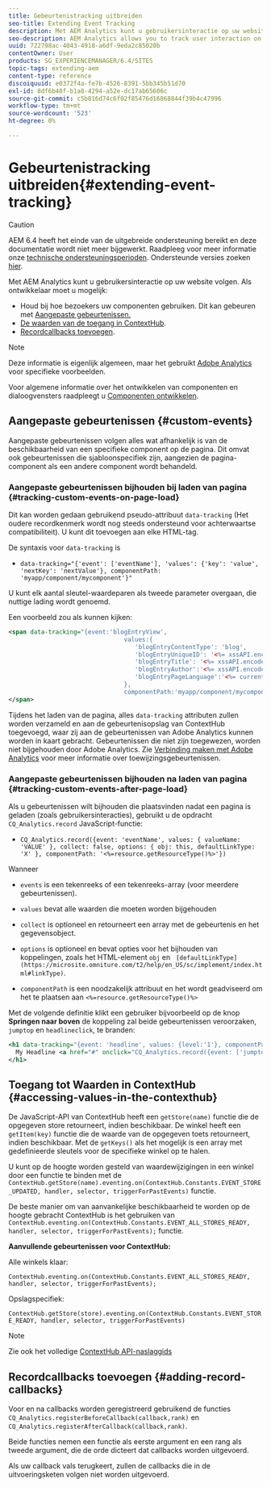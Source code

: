 ```yaml
---
title: Gebeurtenistracking uitbreiden
seo-title: Extending Event Tracking
description: Met AEM Analytics kunt u gebruikersinteractie op uw website volgen
seo-description: AEM Analytics allows you to track user interaction on your website
uuid: 722798ac-4043-4918-a6df-9eda2c85020b
contentOwner: User
products: SG_EXPERIENCEMANAGER/6.4/SITES
topic-tags: extending-aem
content-type: reference
discoiquuid: e0372f4a-fe7b-4526-8391-5bb345b51d70
exl-id: 8df6b48f-b1a8-4294-a52e-dc17ab65606c
source-git-commit: c5b816d74c6f02f85476d16868844f39b4c47996
workflow-type: tm+mt
source-wordcount: '523'
ht-degree: 0%

---
```


# Gebeurtenistracking uitbreiden{#extending-event-tracking}

>[!CAUTION]
>
>AEM 6.4 heeft het einde van de uitgebreide ondersteuning bereikt en deze documentatie wordt niet meer bijgewerkt. Raadpleeg voor meer informatie onze [technische ondersteuningsperioden](https://helpx.adobe.com/support/programs/eol-matrix.html). Ondersteunde versies zoeken [hier](https://experienceleague.adobe.com/docs/).

Met AEM Analytics kunt u gebruikersinteractie op uw website volgen. Als ontwikkelaar moet u mogelijk:

* Houd bij hoe bezoekers uw componenten gebruiken. Dit kan gebeuren met [Aangepaste gebeurtenissen.](#custom-events)
* [De waarden van de toegang in ContextHub](/help/sites-developing/extending-analytics.md#accessing-values-in-the-contexthub).
* [Recordcallbacks toevoegen](#adding-record-callbacks).

>[!NOTE]
>
>Deze informatie is eigenlijk algemeen, maar het gebruikt [Adobe Analytics](/help/sites-administering/adobeanalytics.md) voor specifieke voorbeelden.
>
>Voor algemene informatie over het ontwikkelen van componenten en dialoogvensters raadpleegt u [Componenten ontwikkelen](/help/sites-developing/components.md).

## Aangepaste gebeurtenissen {#custom-events}

Aangepaste gebeurtenissen volgen alles wat afhankelijk is van de beschikbaarheid van een specifieke component op de pagina. Dit omvat ook gebeurtenissen die sjabloonspecifiek zijn, aangezien de pagina-component als een andere component wordt behandeld.

### Aangepaste gebeurtenissen bijhouden bij laden van pagina {#tracking-custom-events-on-page-load}

Dit kan worden gedaan gebruikend pseudo-attribuut `data-tracking` (Het oudere recordkenmerk wordt nog steeds ondersteund voor achterwaartse compatibiliteit). U kunt dit toevoegen aan elke HTML-tag.

De syntaxis voor `data-tracking` is

* `data-tracking="{'event': ['eventName'], 'values': {'key': 'value', 'nextKey': 'nextValue'}, componentPath: 'myapp/component/mycomponent'}"`

U kunt elk aantal sleutel-waardeparen als tweede parameter overgaan, die nuttige lading wordt genoemd.

Een voorbeeld zou als kunnen kijken:

```xml
<span data-tracking="{event:'blogEntryView', 
                                values:{
                                   'blogEntryContentType': 'blog', 
                                   'blogEntryUniqueID': '<%= xssAPI.encodeForJSString(entry.getId()) %>',
                                   'blogEntryTitle': '<%= xssAPI.encodeForJSString(entry.getTitle()) %>',
                                   'blogEntryAuthor':'<%= xssAPI.encodeForJSString(entry.getAuthor()) %>',
                                   'blogEntryPageLanguage':'<%= currentPage.getLanguage(true) %>'
                                },
                                componentPath:'myapp/component/mycomponent'}">
</span>
```

Tijdens het laden van de pagina, alles `data-tracking` attributen zullen worden verzameld en aan de gebeurtenisopslag van ContextHub toegevoegd, waar zij aan de gebeurtenissen van Adobe Analytics kunnen worden in kaart gebracht. Gebeurtenissen die niet zijn toegewezen, worden niet bijgehouden door Adobe Analytics. Zie [Verbinding maken met Adobe Analytics](/help/sites-administering/adobeanalytics.md) voor meer informatie over toewijzingsgebeurtenissen.

### Aangepaste gebeurtenissen bijhouden na laden van pagina {#tracking-custom-events-after-page-load}

Als u gebeurtenissen wilt bijhouden die plaatsvinden nadat een pagina is geladen (zoals gebruikersinteracties), gebruikt u de opdracht `CQ_Analytics.record` JavaScript-functie:

* `CQ_Analytics.record({event: 'eventName', values: { valueName: 'VALUE' }, collect: false, options: { obj: this, defaultLinkType: 'X' }, componentPath: '<%=resource.getResourceType()%>'})`

Wanneer

* `events` is een tekenreeks of een tekenreeks-array (voor meerdere gebeurtenissen).

* `values` bevat alle waarden die moeten worden bijgehouden
* `collect` is optioneel en retourneert een array met de gebeurtenis en het gegevensobject.
* `options` is optioneel en bevat opties voor het bijhouden van koppelingen, zoals het HTML-element `obj` en ` [defaultLinkType](https://microsite.omniture.com/t2/help/en_US/sc/implement/index.html#linkType)`.

* `componentPath` is een noodzakelijk attribuut en het wordt geadviseerd om het te plaatsen aan `<%=resource.getResourceType()%>`

Met de volgende definitie klikt een gebruiker bijvoorbeeld op de knop **Springen naar boven** de koppeling zal beide gebeurtenissen veroorzaken, `jumptop` en `headlineclick`, te branden:

```xml
<h1 data-tracking="{event: 'headline', values: {level:'1'}, componentPath: '<%=resource.getResourceType()%>'}">
  My Headline <a href="#" onclick="CQ_Analytics.record({event: ['jumptop','headlineclick'],  values: {level:'1'}, componentPath: '<%=resource.getResourceType()%>'})">Jump to top</a>
</h1>
```

## Toegang tot Waarden in ContextHub {#accessing-values-in-the-contexthub}

De JavaScript-API van ContextHub heeft een `getStore(name)` functie die de opgegeven store retourneert, indien beschikbaar. De winkel heeft een `getItem(key)` functie die de waarde van de opgegeven toets retourneert, indien beschikbaar. Met de `getKeys()` als het mogelijk is een array met gedefinieerde sleutels voor de specifieke winkel op te halen.

U kunt op de hoogte worden gesteld van waardewijzigingen in een winkel door een functie te binden met de `ContextHub.getStore(name).eventing.on(ContextHub.Constants.EVENT_STORE_UPDATED, handler, selector, triggerForPastEvents)` functie.

De beste manier om van aanvankelijke beschikbaarheid te worden op de hoogte gebracht ContextHub is het gebruiken van `ContextHub.eventing.on(ContextHub.Constants.EVENT_ALL_STORES_READY, handler, selector, triggerForPastEvents);` functie.

**Aanvullende gebeurtenissen voor ContextHub:**

Alle winkels klaar:

`ContextHub.eventing.on(ContextHub.Constants.EVENT_ALL_STORES_READY, handler, selector, triggerForPastEvents);`

Opslagspecifiek:

`ContextHub.getStore(store).eventing.on(ContextHub.Constants.EVENT_STORE_READY, handler, selector, triggerForPastEvents)`

>[!NOTE]
>
>Zie ook het volledige [ContextHub API-naslaggids](https://helpx.adobe.com/experience-manager/6-4/sites/developing/using/contexthub-api.html#ContextHubJavascriptAPIReference)

## Recordcallbacks toevoegen {#adding-record-callbacks}

Voor en na callbacks worden geregistreerd gebruikend de functies `CQ_Analytics.registerBeforeCallback(callback,rank)` en `CQ_Analytics.registerAfterCallback(callback,rank)`.

Beide functies nemen een functie als eerste argument en een rang als tweede argument, die de orde dicteert dat callbacks worden uitgevoerd.

Als uw callback vals terugkeert, zullen de callbacks die in de uitvoeringsketen volgen niet worden uitgevoerd.
